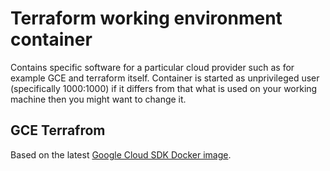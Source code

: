# Terraform working environment container

Contains specific software for a particular cloud provider such as for example GCE and terraform itself. Container is started as unprivileged user (specifically 1000:1000) if it differs from that what is used on your working machine then you might want to change it.


## GCE Terrafrom

Based on the latest [Google Cloud SDK Docker image](https://hub.docker.com/r/google/cloud-sdk/).
